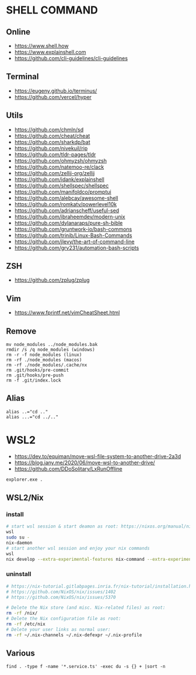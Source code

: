 # SHELL COMMAND

## Online

- https://www.shell.how
- https://www.explainshell.com
- https://github.com/cli-guidelines/cli-guidelines

## Terminal

- https://eugeny.github.io/terminus/
- https://github.com/vercel/hyper

## Utils

- https://github.com/chmln/sd
- https://github.com/cheat/cheat
- https://github.com/sharkdp/bat
- https://github.com/nivekuil/rip
- https://github.com/tldr-pages/tldr
- https://github.com/ohmyzsh/ohmyzsh
- https://github.com/natemoo-re/clack
- https://github.com/zellij-org/zellij
- https://github.com/idank/explainshell
- https://github.com/shellspec/shellspec
- https://github.com/manifoldco/promptui
- https://github.com/alebcay/awesome-shell
- https://github.com/romkatv/powerlevel10k
- https://github.com/adrianscheff/useful-sed
- https://github.com/ibraheemdev/modern-unix
- https://github.com/dylanaraps/pure-sh-bible
- https://github.com/gruntwork-io/bash-commons
- https://github.com/trinib/Linux-Bash-Commands
- https://github.com/jlevy/the-art-of-command-line
- https://github.com/grv231/automation-bash-scripts

## ZSH

- https://github.com/zplug/zplug

## Vim

- https://www.fprintf.net/vimCheatSheet.html

## Remove

```
mv node_modules ../node_modules.bak
rmdir /s /q node_modules (windows)
rm -r -f node_modules (linux)
rm -rf ./node_modules (macos)
rm -rf ./node_modules/.cache/nx
rm .git/hooks/pre-commit
rm .git/hooks/pre-push
rm -f .git/index.lock
```

## Alias

```
alias ..="cd .."
alias ...="cd ../.."
```

# WSL2

- https://dev.to/equiman/move-wsl-file-system-to-another-drive-2a3d
- https://blog.iany.me/2020/06/move-wsl-to-another-drive/
- https://github.com/DDoSolitary/LxRunOffline

```bash
explorer.exe .
```

## WSL2/Nix

### install

```bash
# start wsl session & start deamon as root: https://nixos.org/manual/nix/stable/installation/multi-user.html
wsl
sudo su -
nix-daemon
# start another wsl session and enjoy your nix commands
wsl
nix develop --extra-experimental-features nix-command --extra-experimental-features flakes
```

### uninstall

```bash
# https://nix-tutorial.gitlabpages.inria.fr/nix-tutorial/installation.html
# https://github.com/NixOS/nix/issues/1402
# https://github.com/NixOS/nix/issues/5370

# Delete the Nix store (and misc. Nix-related files) as root: 
rm -rf /nix/
# Delete the Nix configuration file as root: 
rm -rf /etc/nix
# Delete your user links as normal user: 
rm -rf ~/.nix-channels ~/.nix-defexpr ~/.nix-profile
```

## Various

```
find . -type f -name '*.service.ts' -exec du -s {} + |sort -n
```